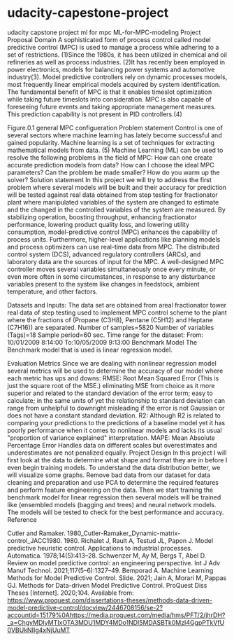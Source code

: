 # udacity-capestone-project
udacity capstone project ml for mpc
ML-for-MPC-modeling
Project Proposal Domain A sophisticated form of process control called model predictive control (MPC) is used to manage a process while adhering to a set of restrictions. (1)Since the 1980s, it has been utilized in chemical and oil refineries as well as process industries. (2)It has recently been employed in power electronics, models for balancing power systems and automotive industry(3). Model predictive controllers rely on dynamic processes models, most frequently linear empirical models acquired by system identification. The fundamental benefit of MPC is that it enables timeslot optimization while taking future timeslots into consideration. MPC is also capable of foreseeing future events and taking appropriate management measures. This prediction capability is not present in PID controllers.(4)

Figure.‎0.1 general MPC configueration Problem statement Control is one of several sectors where machine learning has lately become successful and gained popularity. Machine learning is a set of techniques for extracting mathematical models from data. (5) Machine Learning (ML) can be used to resolve the following problems in the field of MPC: How can one create accurate prediction models from data? How can I choose the ideal MPC parameters? Can the problem be made smaller? How do you warm up the solver? Solution statement In this project we will try to address the first problem where several models will be built and their accuracy for prediction will be tested against real data obtained from step testing for fractionator plant where manipulated variables of the system are changed to estimate and the changed in the controlled variables of the system are measured. By stabilizing operation, boosting throughput, enhancing fractionator performance, lowering product quality loss, and lowering utility consumption, model-predictive control (MPC) enhances the capability of process units. Furthermore, higher-level applications like planning models and process optimizers can use real-time data from MPC. The distributed control system (DCS), advanced regulatory controllers (ARCs), and laboratory data are the sources of input for the MPC. A well-designed MPC controller moves several variables simultaneously once every minute, or even more often in some circumstances, in response to any disturbance variables present to the system like changes in feedstock, ambient temperature, and other factors.

Datasets and Inputs: The data set are obtained from areal fractionator tower real data of step testing used to implement MPC control scheme to the plant where the fractions of (Propane (C3H8), Pentane (C5H12) and Heptane (C7H16)) are separated. Number of samples=5820 Number of variables (Tags)=18 Sample period=60 sec. Time range for the dataset: From: 10/01/2009 8:14:00 To:10/05/2009 9:13:00 Benchmark Model The Benchmark model that is used is linear regression model.

Evaluation Metrics Since we are dealing with nonlinear regression model several metrics will be used to determine the accuracy of our model where each metric has ups and downs: RMSE: Root Mean Squared Error (This is just the square root of the MSE.) eliminating MSE from choice as it more superior and related to the standard deviation of the error term; easy to calculate; in the same units of yet the relationship to standard deviation can range from unhelpful to downright misleading if the error is not Gaussian or does not have a constant standard deviation. R2: Although R2 is related to comparing your predictions to the predictions of a baseline model yet it has poorly performance when it comes to nonlinear models and lacks its usual "proportion of variance explained" interpretation. MAPE: Mean Absolute Percentage Error Handles data on different scales but overestimates and underestimates are not penalized equally. Project Design In this project I will first look at the data to determine what shape and format they are in before I even begin training models. To understand the data distribution better, we will visualize some graphs. Remove bad data from our dataset for data cleaning and preparation and use PCA to determine the required features and perform feature engineering on the data. Then we start training the benchmark model for linear regression then several models will be trained like (ensembled models (bagging and trees) and neural network models. The models will be tested to check for the best performance and accuracy. Reference

Cutler and Ramaker. 1980_Cutler-Ramaker_Dynamic-matrix-control_JACC1980. 1980.
Richalet J, Rault A, Testud JL, Papon J. Model predictive heuristic control. Applications to industrial processes. Automatica. 1978;14(5):413–28.
Schwenzer M, Ay M, Bergs T, Abel D. Review on model predictive control: an engineering perspective. Int J Adv Manuf Technol. 2021;117(5–6):1327–49.
Bemporad A. Machine Learning Methods for Model Predictive Control. Slide. 2021;
Jain A, Morari M, Pappas GJ. Methods for Data-driven Model Predictive Control. ProQuest Diss Theses [Internet]. 2020;104. Available from: https://www.proquest.com/dissertations-theses/methods-data-driven-model-predictive-control/docview/2446708156/se-2?accountid=15179%0Ahttps://media.proquest.com/media/hms/PFT/2/jhrDH?_a=ChgyMDIyMTIxOTA3MDU1MDY4MDo1NDI5MDASBTk0MzI4GgpPTkVfU0VBUkNIIg4xNjUuMT
